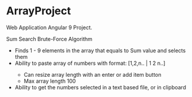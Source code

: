 # ArrayProject

Web Application Angular 9 Project.

<p class="lead">Sum Search Brute-Force Algorithm</p>
        <ul class="list-group">
      <li class="list-group-item">
        Finds 1 - 9 elements in the array that equals to Sum value and selects them
      </li>
      <li class="list-group-item">
        Ability to paste array of numbers with format: [1,2,n.. | 1 2 n..]
      </li>
      <ul class="list-group-item">
        <li class="list-group-item">
          Can resize array length with an enter or add item button
        </li>
        <li class="list-group-item">
          Max array length 100
        </li>
      </ul>
      <li class="list-group-item">
        Ability to get the numbers selected in a text based file, or in clipboard
      </li>
    </ul>

